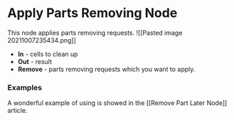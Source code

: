 # Apply Parts Removing Node
This node applies parts removing requests. 
![[Pasted image 20211007235434.png]]
- **In** - cells to clean up
- **Out** - result
- **Remove** - parts removing requests which you want to apply.

### Examples

A wonderful example of using is showed in the [[Remove Part Later Node]] article.